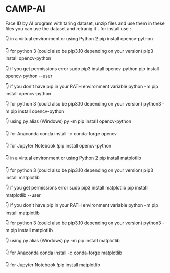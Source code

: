 # CAMP-AI
Face ID by AI program with taring dataset, 
unzip files and use them 
in these files you can use the dataset and retranig it . 
for install use :

👇 in a virtual environment or using Python 2
pip install opencv-python

👇 for python 3 (could also be pip3.10 depending on your version)
pip3 install opencv-python

👇 if you get permissions error
sudo pip3 install opencv-python pip install opencv-python --user

👇 if you don't have pip in your PATH environment variable
python -m pip install opencv-python

👇 for python 3 (could also be pip3.10 depending on your version)
python3 -m pip install opencv-python

👇 using py alias (Windows)
py -m pip install opencv-python

👇 for Anaconda
conda install -c conda-forge opencv

👇 for Jupyter Notebook
!pip install opencv-python

👇 in a virtual environment or using Python 2
pip install matplotlib

👇 for python 3 (could also be pip3.10 depending on your version)
pip3 install matplotlib

👇 if you get permissions error
sudo pip3 install matplotlib pip install matplotlib --user

👇 if you don't have pip in your PATH environment variable
python -m pip install matplotlib

👇 for python 3 (could also be pip3.10 depending on your version)
python3 -m pip install matplotlib

👇 using py alias (Windows)
py -m pip install matplotlib

👇 for Anaconda
conda install -c conda-forge matplotlib

👇 for Jupyter Notebook
!pip install matplotlib

